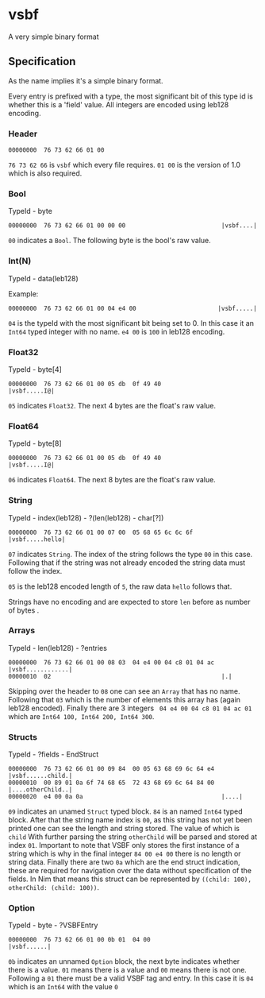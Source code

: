 # vsbf
A very simple binary format


## Specification
As the name implies it's a simple binary format.

Every entry is prefixed with a type, the most significant bit of this type id is whether this is a 'field' value.
All integers are encoded using leb128 encoding.

### Header
```
00000000  76 73 62 66 01 00
```

`76 73 62 66` is `vsbf` which every file requires.
`01 00` is the version of 1.0 which is also required.

### Bool
TypeId - byte

```
00000000  76 73 62 66 01 00 00 00                           |vsbf....|
```

`00` indicates a `Bool`.
The following byte is the bool's raw value.

### Int(N)
TypeId - data(leb128)

Example:
```
00000000  76 73 62 66 01 00 04 e4 00                       |vsbf.....|
```

`04` is the typeId with the most significant bit being set to 0.
In this case it an `Int64` typed integer with no name.
`e4 00` is `100` in leb128 encoding.

### Float32
TypeId - byte[4]

```
00000000  76 73 62 66 01 00 05 db  0f 49 40                 |vsbf.....I@|
```

`05` indicates `Float32`.
The next 4 bytes are the float's raw value.

### Float64
TypeId - byte[8]

```
00000000  76 73 62 66 01 00 05 db  0f 49 40                 |vsbf.....I@|
```

`06` indicates `Float64`.
The next 8 bytes are the float's raw value.

### String
TypeId - index(leb128) - ?(len(leb128) - char[?])

```
00000000  76 73 62 66 01 00 07 00  05 68 65 6c 6c 6f        |vsbf.....hello|
```

`07` indicates `String`.
The index of the string follows the type `00` in this case.
Following that if the string was not already encoded the string data must follow the index.

`05` is the leb128 encoded length of `5`, the raw data `hello` follows that.

Strings have no encoding and are expected to store `len` before as number of bytes .


### Arrays
TypeId - len(leb128) - ?entries

```
00000000  76 73 62 66 01 00 08 03  04 e4 00 04 c8 01 04 ac  |vsbf............|
00000010  02                                                |.|
```

Skipping over the header to `08` one can see an `Array` that has no name.
Following that `03` which is the number of elements this array has (again leb128 encoded).
Finally there are 3 integers ` 04 e4 00 04 c8 01 04 ac 01` which are `Int64 100, Int64 200, Int64 300`.


### Structs
TypeId - ?fields - EndStruct

```
00000000  76 73 62 66 01 00 09 84  00 05 63 68 69 6c 64 e4  |vsbf......child.|
00000010  00 89 01 0a 6f 74 68 65  72 43 68 69 6c 64 84 00  |....otherChild..|
00000020  e4 00 0a 0a                                       |....|
```


`09` indicates an unamed `Struct` typed block.
`84` is an named `Int64` typed block.
After that the string name index is `00`, as this string has not yet been printed one can see the length and string stored. The value of which is `child`
With further parsing the string `otherChild` will be parsed and stored at index `01`.
Important to note that VSBF only stores the first instance of a string which is why in the final integer `84 00 e4 00` there is no length or string data.
Finally there are two `0a` which are the end struct indication, these are required for navigation over the data without specification of the fields.
In Nim that means this struct can be represented by `((child: 100), otherChild: (child: 100))`.


### Option
TypeId - byte - ?VSBFEntry

```
00000000  76 73 62 66 01 00 0b 01  04 00                    |vsbf......|
```

`0b` indicates an unnamed `Option` block, the next byte indicates whether there is a value.
`01` means there is a value and `00` means there is not one.
Following a `01` there must be a valid VSBF tag and entry.
In this case it is `04` which is an `Int64` with the value `0`
